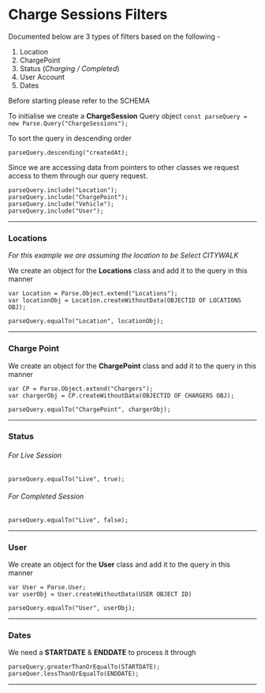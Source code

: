 
# Charge Sessions Filters

Documented below are 3 types of filters based on the following -

1. Location 
2. ChargePoint
3. Status (_Charging / Completed_)
3. User Account
4. Dates

Before starting please refer to the SCHEMA

To initialise we create a __ChargeSession__ Query object
`const parseQuery = new Parse.Query("ChargeSessions");`

To sort the query in descending order

`parseQuery.descending("createdAt);`

Since we are accessing data from pointers to other classes we request access to them through our query request.

```
parseQuery.include("Location");
parseQuery.include("ChargePoint");
parseQuery.include("Vehicle");
parseQuery.include("User");

```

---

### Locations

_For this example we are assuming the location to be Select CITYWALK_

We create an object for the __Locations__ class and add it to the query in this manner

```
var Location = Parse.Object.extend("Locations");
var locationObj = Location.createWithoutData(OBJECTID OF LOCATIONS OBJ);

parseQuery.equalTo("Location", locationObj);
```		
---

### Charge Point

We create an object for the __ChargePoint__ class and add it to the query in this manner

```
var CP = Parse.Object.extend("Chargers");
var chargerObj = CP.createWithoutData(OBJECTID OF CHARGERS OBJ);

parseQuery.equalTo("ChargePoint", chargerObj);
```		
---

### Status

###### _For Live Session_

`parseQuery.equalTo("Live", true);`

###### _For Completed Session_

`parseQuery.equalTo("Live", false);`

---

### User

We create an object for the __User__ class and add it to the query in this manner

```
var User = Parse.User;
var userObj = User.createWithoutData(USER OBJECT ID)

parseQuery.equalTo("User", userObj);
```		
---

### Dates

We need a __STARTDATE__ & __ENDDATE__ to process it through

```
parseQuery.greaterThanOrEqualTo(STARTDATE);
parseQuer.lessThanOrEqualTo(ENDDATE);

```
---


